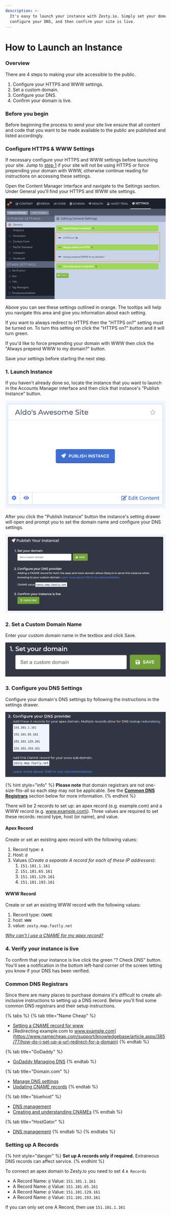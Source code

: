 ```yaml
---
description: >-
  It's easy to launch your instance with Zesty.io. Simply set your domain,
  configure your DNS, and then confirm your site is live.
---
```


# How to Launch an Instance

### Overview

There are 4 steps to making your site accessible to the public.

1. Configure your HTTPS and WWW settings.
2. Set a custom domain.
3. Configure your DNS.
4. Confirm your domain is live.

### **Before you begin** 

Before beginning the process to send your site live ensure that all content and code that you want to be made available to the public are published and listed accordingly.

###  Configure HTTPS & WWW Settings

If necessary configure your HTTPS and WWW settings before launching your site. Jump to [step 1](https://zesty.org/services/web-engine/guides/how-to-launch-an-instance#1-launch-instance) if your site will not be using HTTPS or force prepending your domain with WWW, otherwise continue reading for instructions on accessing these settings.

Open the Content Manager interface and navigate to the Settings section. Under General you'll find your HTTPS and WWW site settings. 

![Settings section with HTTPS and WWW settings.](../../../.gitbook/assets/settings-http-www.png)

Above you can see these settings outlined in orange. The tooltips will help you navigate this area and give you information about each setting. 

If you want to always redirect to HTTPS then the "HTTPS on?" setting must be turned on. To turn this setting on click the "HTTPS on?" button and it will turn green. 

If you'd like to force prepending your domain with WWW then click the "Always prepend WWW to my domain?" button.

Save your settings before starting the next step.

### 1. Launch Instance

If you haven't already done so, locate the instance that you want to launch in the Accounts Manager interface and then click that instance's "Publish Instance" button. 

![To begin launching your instance click the &quot;Publish Instance&quot; button.](../../../.gitbook/assets/screen-shot-2019-08-30-at-1.04.05-pm.png)

After you click the "Publish Instance" button the instance's setting drawer will open and prompt you to set the domain name and configure your DNS settings. 

![Instance Settings drawer prompts for sending your instance live.](../../../.gitbook/assets/screen-shot-2019-08-30-at-12.41.50-pm.png)

### 2. Set a Custom Domain Name

Enter your custom domain name in the textbox and click Save.

![Enter your custom domain name in the textbox and clicking Save.](../../../.gitbook/assets/screen-shot-2019-08-30-at-12.43.30-pm.png)

### 3. Configure you DNS Settings

Configure your domain's DNS settings by following the instructions in the settings drawer. 

![DNS instructions in the Instance Settings drawer.](../../../.gitbook/assets/zesty-dns-settings.png)

{% hint style="info" %}
**Please note** that domain registrars are not one-size-fits-all so each step may not be applicable. See the [**Common DNS Registrars**](https://zesty.org/services/web-engine/guides/how-to-launch-an-instance#common-dns-registrars) section below for more information.
{% endhint %}

There will be 2 records to set up: an apex record \(e.g. example.com\) and a WWW record \(e.g. www.example.com\). Three values are required to set these records: record type, host \(or name\), and value. 

#### Apex Record

Create or set an existing apex record with the following values: 

1. Record type: `A`
2. Host: `@`
3. Values (*Create a separate A record for each of these IP addresses*):
   1.  `151.101.1.161`
   2.  `151.101.65.161`
   3.  `151.101.129.161`
   4.  `151.101.193.161`

#### WWW Record
Create or set an existing WWW record with the following values:

1. Record type: `CNAME`
2. host: `WWW`
3. value: `zesty.map.fastly.net`

[*Why can't I use a CNAME for my apex record?*](https://www.isc.org/blogs/cname-at-the-apex-of-a-zone/)


### 4. Verify your instance is live

To confirm that your instance is live click the green "? Check DNS" button. You'll see a notification in the bottom left-hand corner of the screen letting you know if your DNS has been verified.

### **Common DNS Registrars**

Since there are many places to purchase domains it's difficult to create all-inclusive instructions to setting up a DNS record. Below you'll find some common DNS registrars and their setup instructions.

{% tabs %}
{% tab title="Name Cheap" %}
* [Setting a CNAME record for www](https://www.namecheap.com/support/knowledgebase/article.aspx/9646/10/how-can-i-set-up-a-cname-record-for-my-domain)
* [Redirecting example.com to www.example.com](https://www.namecheap.com/support/knowledgebase/article.aspx/385/77/how-do-i-set-up-a-url-redirect-for-a-domain)
{% endtab %}

{% tab title="GoDaddy" %}
* [GoDaddy Managing DNS](https://support.godaddy.com/help/article/680/managing-dns-for-your-domain-names)
{% endtab %}

{% tab title="Domain.com" %}
* [Manage DNS settings](https://www.domain.com/help/article/dns-management-how-to-update-dns-records)
* [Updating CNAME records](https://www.domain.com/help/article/dns-management-how-to-update-cname-aliases)
{% endtab %}

{% tab title="bluehost" %}
* [DNS management](https://my.bluehost.com/hosting/help/559)
* [Creating and understanding CNAMEs](https://my.bluehost.com/hosting/help/cname)
{% endtab %}

{% tab title="HostGator" %}
* [DNS management](https://www.hostgator.com/help/article/manage-dns-zones)
{% endtab %}
{% endtabs %}



### Setting up A Records

{% hint style="danger" %}
**Set up A records only if required.** Extraneous DNS records can affect service. 
{% endhint %}

To connect an apex domain to Zesty.io you need to set 4 `A Records`

* A Record Name: `@` Value: `151.101.1.161`
* A Record Name: `@` Value: `151.101.65.161`
* A Record Name: `@` Value: `151.101.129.161`
* A Record Name: `@` Value: `151.101.193.161`

If you can only set one A Record, then use `151.101.1.161`

### 

